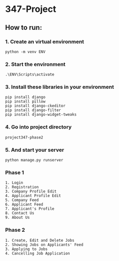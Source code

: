 # 347-Project

## How to run:
### 1. Create an virtual environment
`python -m venv ENV`
### 2. Start the environment
`.\ENV\Scripts\activate`
### 3. Install these libraries in your environment
`pip install django`<br>
`pip install pillow`<br>
`pip install django-ckeditor`<br>
`pip install django-filter`<br>
`pip install django-widget-tweaks`
### 4. Go into project directory
`project347-phase2`
### 5. And start your server
`python manage.py runserver`


### Phase 1
`1. Login`<br/>
`2. Registration`<br/>
`3. Company Profile Edit`<br/>
`4. Applicant Profile Edit`<br/>
`5. Company Feed`<br/>
`6. Applicant Feed`<br/>
`7. Applicant's Profile`<br/>
`8. Contact Us`<br/>
`9. About Us`

### Phase 2
`1. Create, Edit and Delete Jobs`<br/>
`2. Showing Jobs on Applicants' Feed`<br/>
`3. Applying to Jobs`<br/>
`4. Cancelling Job Application`<br/>
